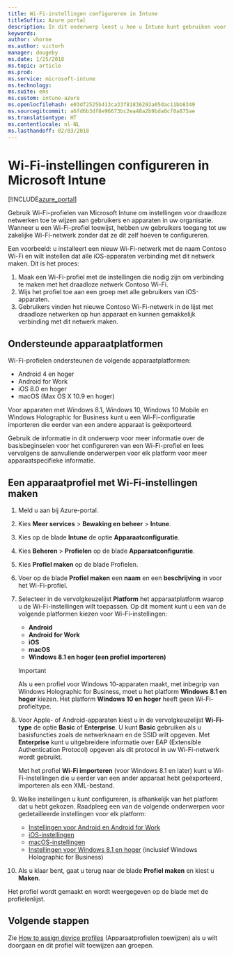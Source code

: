 ```yaml
---
title: Wi-Fi-instellingen configureren in Intune
titleSuffix: Azure portal
description: In dit onderwerp leest u hoe u Intune kunt gebruiken voor het configureren van Wi-Fi-verbindingen op de apparaten die u beheert."
keywords: 
author: vhorne
ms.author: victorh
manager: dougeby
ms.date: 1/25/2018
ms.topic: article
ms.prod: 
ms.service: microsoft-intune
ms.technology: 
ms.suite: ems
ms.custom: intune-azure
ms.openlocfilehash: e03df2525b413ca33f81836292a05dac11bb8349
ms.sourcegitcommit: a6fd6b3df8e96673bc2ea48a2b9bda0cf0a875ae
ms.translationtype: HT
ms.contentlocale: nl-NL
ms.lasthandoff: 02/03/2018
---
```

# <a name="how-to-configure-wi-fi-settings-in-microsoft-intune"></a>Wi-Fi-instellingen configureren in Microsoft Intune

[!INCLUDE[azure_portal](./includes/azure_portal.md)]

Gebruik Wi-Fi-profielen van Microsoft Intune om instellingen voor draadloze netwerken toe te wijzen aan gebruikers en apparaten in uw organisatie. Wanneer u een Wi-Fi-profiel toewijst, hebben uw gebruikers toegang tot uw zakelijke Wi-Fi-netwerk zonder dat ze dit zelf hoeven te configureren.

Een voorbeeld: u installeert een nieuw Wi-Fi-netwerk met de naam Contoso Wi-Fi en wilt instellen dat alle iOS-apparaten verbinding met dit netwerk maken. Dit is het proces:

1. Maak een Wi-Fi-profiel met de instellingen die nodig zijn om verbinding te maken met het draadloze netwerk Contoso Wi-Fi.
2. Wijs het profiel toe aan een groep met alle gebruikers van iOS-apparaten.
3. Gebruikers vinden het nieuwe Contoso Wi-Fi-netwerk in de lijst met draadloze netwerken op hun apparaat en kunnen gemakkelijk verbinding met dit netwerk maken.

## <a name="supported-device-platforms"></a>Ondersteunde apparaatplatformen

Wi-Fi-profielen ondersteunen de volgende apparaatplatformen:

- Android 4 en hoger
- Android for Work
- iOS 8.0 en hoger
- macOS (Max OS X 10.9 en hoger)

Voor apparaten met Windows 8.1, Windows 10, Windows 10 Mobile en Windows Holographic for Business kunt u een Wi-Fi-configuratie importeren die eerder van een andere apparaat is geëxporteerd.

Gebruik de informatie in dit onderwerp voor meer informatie over de basisbeginselen voor het configureren van een Wi-Fi-profiel en lees vervolgens de aanvullende onderwerpen voor elk platform voor meer apparaatspecifieke informatie.

## <a name="create-a-device-profile-containing-wi-fi-settings"></a>Een apparaatprofiel met Wi-Fi-instellingen maken

1. Meld u aan bij Azure-portal.
2. Kies **Meer services** > **Bewaking en beheer** > **Intune**.
3. Kies op de blade **Intune** de optie **Apparaatconfiguratie**.
2. Kies **Beheren** > **Profielen** op de blade **Apparaatconfiguratie**.
3. Kies **Profiel maken** op de blade Profielen.
4. Voer op de blade **Profiel maken** een **naam** en een **beschrijving** in voor het Wi-Fi-profiel.
5. Selecteer in de vervolgkeuzelijst **Platform** het apparaatplatform waarop u de Wi-Fi-instellingen wilt toepassen. Op dit moment kunt u een van de volgende platformen kiezen voor Wi-Fi-instellingen:
    - **Android**
    - **Android for Work**
    - **iOS**
    - **macOS**
    - **Windows 8.1 en hoger (een profiel importeren)**

   > [!IMPORTANT]
   > Als u een profiel voor Windows 10-apparaten maakt, met inbegrip van Windows Holographic for Business, moet u het platform **Windows 8.1 en hoger** kiezen. Het platform **Windows 10 en hoger** heeft geen Wi-Fi-profieltype. 

6. Voor Apple- of Android-apparaten kiest u in de vervolgkeuzelijst **Wi-Fi-type** de optie **Basic** of **Enterprise**. U kunt **Basic** gebruiken als u basisfuncties zoals de netwerknaam en de SSID wilt opgeven. Met **Enterprise** kunt u uitgebreidere informatie over EAP (Extensible Authentication Protocol) opgeven als dit protocol in uw Wi-Fi-netwerk wordt gebruikt. 

   Met het profiel **Wi-Fi importeren** (voor Windows 8.1 en later) kunt u Wi-Fi-instellingen die u eerder van een ander apparaat hebt geëxporteerd, importeren als een XML-bestand.
1. Welke instellingen u kunt configureren, is afhankelijk van het platform dat u hebt gekozen. Raadpleeg een van de volgende onderwerpen voor gedetailleerde instellingen voor elk platform:
    - [Instellingen voor Android en Android for Work](wi-fi-settings-android.md)
    - [iOS-instellingen](wi-fi-settings-ios.md)
    - [macOS-instellingen](wi-fi-settings-macos.md)
    - [Instellingen voor Windows 8.1 en hoger](wi-fi-settings-import-windows-8-1.md) (inclusief Windows Holographic for Business)
1. Als u klaar bent, gaat u terug naar de blade **Profiel maken** en kiest u **Maken**.

Het profiel wordt gemaakt en wordt weergegeven op de blade met de profielenlijst.

## <a name="next-steps"></a>Volgende stappen

Zie [How to assign device profiles](device-profile-assign.md) (Apparaatprofielen toewijzen) als u wilt doorgaan en dit profiel wilt toewijzen aan groepen.
